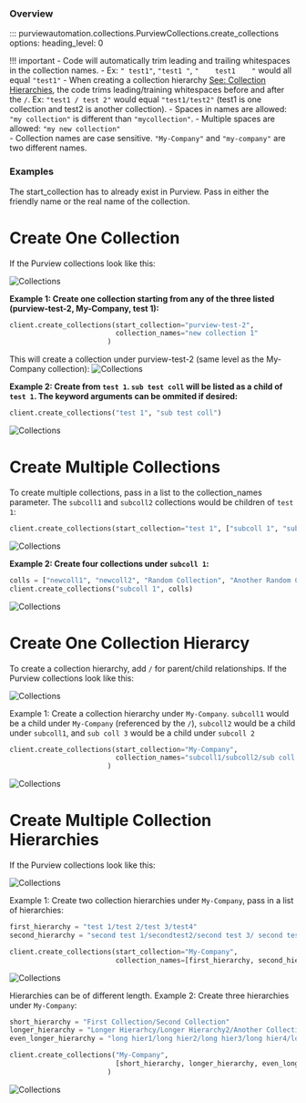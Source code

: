 ### Overview 
::: purviewautomation.collections.PurviewCollections.create_collections
    options:
        heading_level: 0

!!! important
    - Code will automatically trim leading and trailing whitespaces in the collection names. 
        - Ex: `" test1"`, `"test1 "`, `"    test1    "` would all equal `"test1"`
      - When creating a collection hierarchy [See: Collection Hierarchies](#create-one-collection-hierarcy), the code trims leading/training whitespaces before and after the `/`. Ex: `"test1 / test 2"` would equal `"test1/test2"` (test1 is one collection and test2 is another collection). 
    - Spaces in names are allowed: `"my collection"` is different than `"mycollection"`. 
    - Multiple spaces are allowed: `"my new collection"`  
    - Collection names are case sensitive. `"My-Company"` and `"my-company"` are two different names.

### **Examples**
The start_collection has to already exist in Purview. Pass in either the friendly name or the real name of the collection.


   

# **Create One Collection**
If the Purview collections look like this:

![Collections](../img/tutorial/create-collections/image01.png)

**Example 1: Create one collection starting from any of the three listed (purview-test-2, My-Company, test 1):**
```Python
client.create_collections(start_collection="purview-test-2", 
                          collection_names="new collection 1"
                        )
```
This will create a collection under purview-test-2 (same level as the My-Company collection):
![Collections](../img/tutorial/create-collections/image02.png)

**Example 2: Create from `test 1`. `sub test coll` will be listed as a child of `test 1`. The keyword arguments can be ommited if desired:**
```Python
client.create_collections("test 1", "sub test coll")
```
![Collections](../img/tutorial/create-collections/image03.png)


# **Create Multiple Collections**
To create multiple collections, pass in a list to the collection_names parameter. The `subcoll1` and `subcoll2` collections would be children of `test 1`:
```Python
client.create_collections(start_collection="test 1", ["subcoll 1", "subcoll2"])
```
![Collections](../img/tutorial/create-collections/image04.png)

**Example 2: Create four collections under `subcoll 1`:**
```Python
colls = ["newcoll1", "newcoll2", "Random Collection", "Another Random Collection"]
client.create_collections("subcoll 1", colls)
```
![Collections](../img/tutorial/create-collections/image05.png)


# **Create One Collection Hierarcy**
To create a collection hierarchy, add `/` for parent/child relationships.
If the Purview collections look like this:

![Collections](../img/tutorial/create-collections/image06.png)

Example 1: Create a collection hierarchy under `My-Company`. `subcoll1` would be a child under `My-Company` (referenced by the `/`), `subcoll2` would be a child under `subcoll1`, and `sub coll 3` would be a child under `subcoll 2`
```Python
client.create_collections(start_collection="My-Company", 
                          collection_names="subcoll1/subcoll2/sub coll 3"
                        )
```
![Collections](../img/tutorial/create-collections/image07.png)

# **Create Multiple Collection Hierarchies**
If the Purview collections look like this:

![Collections](../img/tutorial/create-collections/image06.png)

Example 1: Create two collection hierarchies under `My-Company`, pass in a list of hierarchies:
```Python
first_hierarchy = "test 1/test 2/test 3/test4"
second_hierarchy = "second test 1/secondtest2/second test 3/ second test4"

client.create_collections(start_collection="My-Company",
                          collection_names=[first_hierarchy, second_hierarchy])
```
![Collections](../img/tutorial/create-collections/image08.png)

Hierarchies can be of different length. Example 2: Create three hierarchies under `My-Company`:

```Python
short_hierarchy = "First Collection/Second Collection"
longer_hierarchy = "Longer Hierarhcy/Longer Hierarchy2/Another Collection"
even_longer_hierarchy = "long hier1/long hier2/long hier3/long hier4/long hier5"

client.create_collections("My-Company", 
                          [short_hierarchy, longer_hierarchy, even_longer_hierarchy]
                        )
```

![Collections](../img/tutorial/create-collections/image09.png)